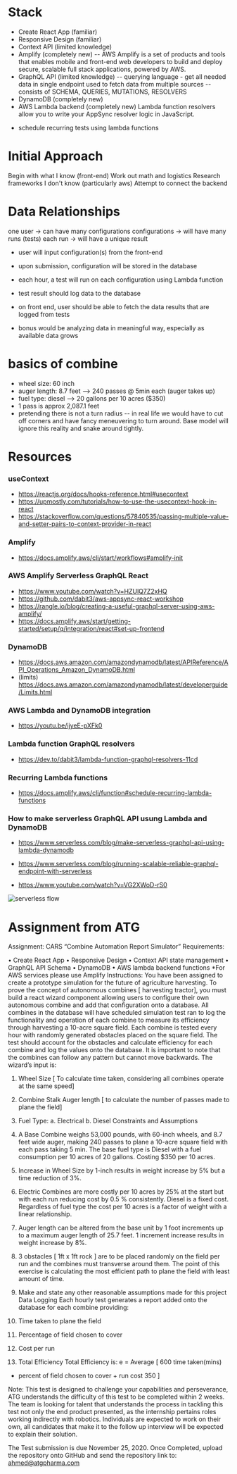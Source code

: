# Stack

- Create React App (familiar)
- Responsive Design (familiar)
- Context API (limited knowledge)
- Amplify (completely new) -- AWS Amplify is a set of products and tools that enables mobile and front-end web developers to build and deploy secure, scalable full stack applications, powered by AWS.
- GraphQL API (limited knowledge) -- querying language - get all needed data in single endpoint used to fetch data from multiple sources -- consists of SCHEMA, QUERIES, MUTATIONS, RESOLVERS
- DynamoDB (completely new)
- AWS Lambda backend (completely new) Lambda function resolvers allow you to write your AppSync resolver logic in JavaScript.

* schedule recurring tests using lambda functions

# Initial Approach

Begin with what I know (front-end)
Work out math and logistics
Research frameworks I don't know (particularly aws)
Attempt to connect the backend

# Data Relationships

one user ->
can have many configurations
configurations ->
will have many runs (tests)
each run ->
will have a unique result

- user will input configuration(s) from the front-end

- upon submission, configuration will be stored in the database

- each hour, a test will run on each configuration using Lambda function

- test result should log data to the database

- on front end, user should be able to fetch the data results that are logged from tests

- bonus would be analyzing data in meaningful way, especially as available data grows

# basics of combine

- wheel size: 60 inch
- auger length: 8.7 feet --> 240 passes @ 5min each (auger takes up)
- fuel type: diesel --> 20 gallons per 10 acres (\$350)
- 1 pass is approx 2,087.1 feet
- pretending there is not a turn radius -- in real life we would have to cut off corners and have fancy meneuvering to turn around. Base model will ignore this reality and snake around tightly.

# Resources

### useContext

- https://reactjs.org/docs/hooks-reference.html#usecontext
- https://upmostly.com/tutorials/how-to-use-the-usecontext-hook-in-react
- https://stackoverflow.com/questions/57840535/passing-multiple-value-and-setter-pairs-to-context-provider-in-react

### Amplify

- https://docs.amplify.aws/cli/start/workflows#amplify-init

### AWS Amplify Serverless GraphQL React

- https://www.youtube.com/watch?v=HZUlQ7Z2xHQ
- https://github.com/dabit3/aws-appsync-react-workshop
- https://rangle.io/blog/creating-a-useful-graphql-server-using-aws-amplify/
- https://docs.amplify.aws/start/getting-started/setup/q/integration/react#set-up-frontend

### DynamoDB

- https://docs.aws.amazon.com/amazondynamodb/latest/APIReference/API_Operations_Amazon_DynamoDB.html
- (limits) https://docs.aws.amazon.com/amazondynamodb/latest/developerguide/Limits.html

### AWS Lambda and DynamoDB integration

- https://youtu.be/ijyeE-pXFk0

### Lambda function GraphQL resolvers

- https://dev.to/dabit3/lambda-function-graphql-resolvers-11cd

### Recurring Lambda functions

- https://docs.amplify.aws/cli/function#schedule-recurring-lambda-functions

### How to make serverless GraphQL API usung Lambda and DynamoDB

- https://www.serverless.com/blog/make-serverless-graphql-api-using-lambda-dynamodb

- https://www.serverless.com/blog/running-scalable-reliable-graphql-endpoint-with-serverless

- https://www.youtube.com/watch?v=VG2XWoD-rS0

![serverless flow](https://user-images.githubusercontent.com/1587005/36035218-1c06763c-0d6b-11e8-996b-996243b0975f.png)

# Assignment from ATG

Assignment: CARS “Combine Automation Report Simulator”
Requirements:

• Create React App
• Responsive Design
• Context API state management
• GraphQL API Schema
• DynamoDB
• AWS lambda backend functions
\*For AWS services please use Amplify
Instructions:
You have been assigned to create a prototype simulation for the future of agriculture
harvesting. To prove the concept of autonomous combines [ harvesting tractor], you must build
a react wizard component allowing users to configure their own autonomous combine and add
that configuration onto a database. All combines in the database will have scheduled simulation
test ran to log the functionality and operation of each combine to measure its efficiency
through harvesting a 10-acre square field.
Each combine is tested every hour with randomly generated obstacles placed on the square
field. The test should account for the obstacles and calculate efficiency for each combine and
log the values onto the database. It is important to note that the combines can follow any
pattern but cannot move backwards.
The wizard’s input is:

1. Wheel Size [ To calculate time taken, considering all combines operate at the same
   speed]
2. Combine Stalk Auger length [ to calculate the number of passes made to plane the field]
3. Fuel Type:
   a. Electrical
   b. Diesel
   Constraints and Assumptions
4. A Base Combine weighs 53,000 pounds, with 60-inch wheels, and 8.7 feet wide auger,
   making 240 passes to plane a 10-acre square field with each pass taking 5 min. The base
   fuel type is Diesel with a fuel consumption per 10 acres of 20 gallons. Costing \$350 per
   10 acres.

5. Increase in Wheel Size by 1-inch results in weight increase by 5% but a time reduction of
   3%.
6. Electric Combines are more costly per 10 acres by 25% at the start but with each run
   reducing cost by 0.5 % consistently. Diesel is a fixed cost. Regardless of fuel type the
   cost per 10 acres is a factor of weight with a linear relationship.
7. Auger length can be altered from the base unit by 1 foot increments up to a maximum
   auger length of 25.7 feet. 1 increment increase results in weight increase by 8%.
8. 3 obstacles [ 1ft x 1ft rock ] are to be placed randomly on the field per run and the
   combines must transverse around them. The point of this exercise is calculating the
   most efficient path to plane the field with least amount of time.
9. Make and state any other reasonable assumptions made for this project
   Data Logging
   Each hourly test generates a report added onto the database for each combine providing:
10. Time taken to plane the field
11. Percentage of field chosen to cover
12. Cost per run
13. Total Efficiency
    Total Efficiency is:
    e = Average [
    600
    time taken(mins)

- percent of field chosen to cover +
  run cost
  350
  ]

Note: This test is designed to challenge your capabilities and perseverance, ATG understands
the difficulty of this test to be completed within 2 weeks. The team is looking for talent that
understands the process in tackling this test not only the end product presented, as the
internship pertains roles working indirectly with robotics.
Individuals are expected to work on their own, all candidates that make it to the follow up
interview will be expected to explain their solution.

The Test submission is due November 25, 2020. Once Completed, upload the repository onto
GitHub and send the repository link to: ahmed@atgpharma.com
